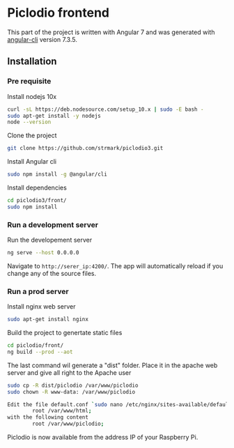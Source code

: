 # Piclodio frontend

This part of the project is written with Angular 7 and  was generated with [angular-cli](https://github.com/angular/angular-cli) version 7.3.5.

## Installation

### Pre requisite

Install nodejs 10x 
```bash
curl -sL https://deb.nodesource.com/setup_10.x | sudo -E bash -
sudo apt-get install -y nodejs
node --version
```
Clone the project
```bash
git clone https://github.com/strmark/piclodio3.git
```

Install Angular cli
```bash
sudo npm install -g @angular/cli
```

Install dependencies
```bash
cd piclodio3/front/
sudo npm install
```

### Run a development server

Run the developement server
```bash
ng serve --host 0.0.0.0
```
Navigate to `http://serer_ip:4200/`. The app will automatically reload if you change any of the source files.


### Run a prod server

Install nginx web server
```bash
sudo apt-get install nginx
```

Build the project to genertate static files
```bash
cd piclodio/front/
ng build --prod --aot
```

The last command wil generate a "dist" folder. Place it in the apache web server and give all right to the Apache user
```bash
sudo cp -R dist/piclodio /var/www/piclodio
sudo chown -R www-data: /var/www/piclodio
```

```bash
Edit the file default.conf `sudo nano /etc/nginx/sites-available/default.conf` and change the line
        root /var/www/html;
with the following content
        root /var/www/piclodio;

```
Piclodio is now available from the address IP of your Raspberry Pi.

